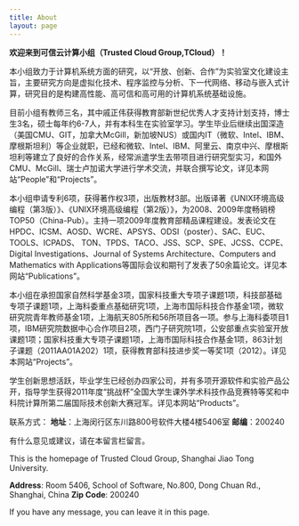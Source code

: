 ```yaml
---
title: About
layout: page
---
```


**欢迎来到可信云计算小组（Trusted Cloud Group,TCloud）！**

本小组致力于计算机系统方面的研究，以“开放、创新、合作”为实验室文化建设主旨，主要研究方向是虚拟化技术、程序监控与分析、下一代网络、移动与嵌入式计算，研究目的是构建高性能、高可信和高可用的计算机系统基础设施。

目前小组有教师三名，其中戚正伟获得教育部新世纪优秀人才支持计划支持，博士生3名，硕士每年约6-7人，并有本科生在实验室学习。学生毕业后继续出国深造（美国CMU、GIT，加拿大McGill，新加坡NUS）或国内IT（微软、Intel、IBM、摩根斯坦利）等企业就职，已经和微软、Intel、IBM、阿里云、南京中兴、摩根斯坦利等建立了良好的合作关系，经常派遣学生去带项目进行研究型实习，和国外CMU、McGill、瑞士卢加诺大学进行学术交流，并联合撰写论文，详见本网站“People”和“Projects”。

本小组申请专利6项，获得著作权3项，出版教材3部。出版译著《UNIX环境高级编程（第3版）》、《UNIX环境高级编程（第2版）》，为2008、2009年度畅销榜TOP50（China-Pub）。主持一项2009年度教育部精品课程建设。发表论文在HPDC、ICSM、AOSD、WCRE、APSYS、ODSI（poster）、SAC、EUC、TOOLS、ICPADS、 TON、TPDS、TACO、JSS、SCP、SPE、JCSS、CCPE、Digital Investigations、Journal of Systems Architecture、Computers and Mathematics with Applications等国际会议和期刊了发表了50余篇论文。详见本网站“Publications”。

本小组在承担国家自然科学基金3项，国家科技重大专项子课题1项，科技部基础专项子课题1项，上海科委重点基础研究1项，上海市国际科技合作基金1项，微软研究院青年教师基金1项，上海航天805所和56所项目各一项。参与上海科委项目1项，IBM研究院数据中心合作项目2项，西门子研究院1项，公安部重点实验室开放课题1项；国家科技重大专项子课题1项，上海市国际科技合作基金1项，863计划子课题（2011AA01A202）1项，获得教育部科技进步奖一等奖1项（2012）。详见本网站“Projects”。

学生创新思想活跃，毕业学生已经创办四家公司，并有多项开源软件和实验产品公开，指导学生获得2011年度“挑战杯”全国大学生课外学术科技作品竞赛特等奖和中科院计算所第二届国际技术创新大赛冠军。详见本网站“Products”。

联系方式：
**地址**：上海闵行区东川路800号软件大楼4楼5406室
**邮编**：200240

有什么意见或建议，请在本留言栏留言。

This is the homepage of Trusted Cloud Group, Shanghai Jiao Tong University.

**Address**: Room 5406, School of Software, No.800, Dong Chuan Rd., Shanghai, China
**Zip Code**: 200240

If you have any message, you can leave it in this page.
